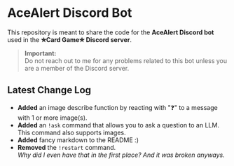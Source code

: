 # AceAlert Discord Bot

This repository is meant to share the code for the **AceAlert Discord bot** used in the **✮Card Game✮ Discord server**.

> **Important:**  
> Do not reach out to me for any problems related to this bot unless you are a member of the Discord server.

## Latest Change Log

- **Added** an image describe function by reacting with "❓" to a message with 1 or more image(s).
- **Added** an `!ask` command that allows you to ask a question to an LLM. This command also supports images.
- **Added** fancy markdown to the README :)
- **Removed** the `!restart` command.  
  _Why did I even have that in the first place? And it was broken anyways._